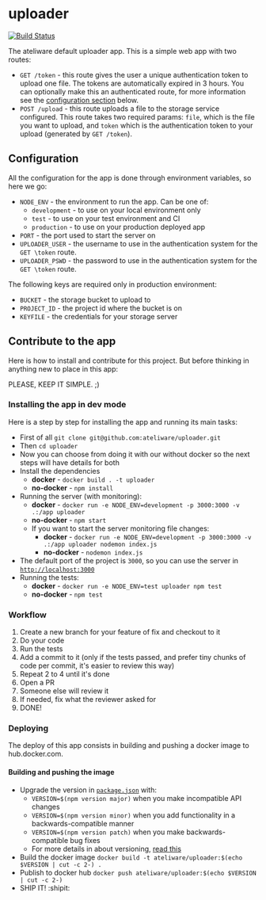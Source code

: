 # uploader

[![Build Status](https://travis-ci.org/ateliware/uploader.svg?branch=master)](https://travis-ci.org/ateliware/uploader)

The ateliware default uploader app. This is a simple web app with
two routes:

- `GET /token` - this route gives the user a unique authentication
token to upload one file. The tokens are automatically expired in 3
hours. You can optionally make this an authenticated route, for more
information see the [configuration section](#configuration) below.
- `POST /upload` - this route uploads a file to the storage service
configured.  This route takes two required params: `file`, which is
the file you want to upload, and `token` which is the authentication
token to your upload (generated by `GET /token`).

## Configuration

All the configuration for the app is done through environment variables,
so here we go:

- `NODE_ENV` - the environment to run the app. Can be one of:
  - `development` - to use on your local environment only
  - `test` - to use on your test environment and CI
  - `production` - to use on your production deployed app
- `PORT` - the port used to start the server on
- `UPLOADER_USER` - the username to use in the authentication system for
the `GET \token` route.
- `UPLOADER_PSWD` - the password to use in the authentication system for
the `GET \token` route.

The following keys are required only in production environment:

- `BUCKET` - the storage bucket to upload to
- `PROJECT_ID` - the project id where the bucket is on
- `KEYFILE` - the credentials for your storage server

## Contribute to the app

Here is how to install and contribute for this project. But before
thinking in anything new to place in this app:

PLEASE, KEEP IT SIMPLE. ;)

### Installing the app in dev mode

Here is a step by step for installing the app and running its main
tasks:

- First of all `git clone git@github.com:ateliware/uploader.git`
- Then `cd uploader`
- Now you can choose from doing it with our without docker so the
next steps will have details for both
- Install the dependencies
  - **docker** - `docker build . -t uploader`
  - **no-docker** - `npm install`
- Running the server (with monitoring):
  - **docker** - `docker run -e NODE_ENV=development -p 3000:3000
  -v .:/app uploader`
  - **no-docker** - `npm start`
  - If you want to start the server monitoring file changes:
    - **docker** - `docker run -e NODE_ENV=development -p 3000:3000
    -v .:/app uploader nodemon index.js`
    - **no-docker** - `nodemon index.js`
- The default port of the project is `3000`, so you can use the
server in [`http://localhost:3000`](http://localhost:3000)
- Running the tests:
  - **docker** - `docker run -e NODE_ENV=test uploader npm test`
  - **no-docker** - `npm test`

### Workflow

1. Create a new branch for your feature of fix and checkout to it
2. Do your code
3. Run the tests
4. Add a commit to it (only if the tests passed, and prefer tiny
chunks of code per commit, it's easier to review this way)
5. Repeat 2 to 4 until it's done
6. Open a PR
7. Someone else will review it
  1. If needed, fix what the reviewer asked for
8. DONE!

### Deploying

The deploy of this app consists in building and pushing a docker
image to hub.docker.com.

#### Building and pushing the image

- Upgrade the version in [`package.json`](./package.json) with:
  - `VERSION=$(npm version major)` when you make incompatible API changes
  - `VERSION=$(npm version minor)` when you add functionality in a
  backwards-compatible manner
  - `VERSION=$(npm version patch)` when you make backwards-compatible
  bug fixes
  - For more details in about versioning, [read this](http://semver.org)
- Build the docker image `docker build -t
ateliware/uploader:$(echo $VERSION | cut -c 2-) .`
- Publish to docker hub `docker push
ateliware/uploader:$(echo $VERSION | cut -c 2-)`
- SHIP IT! :shipit:


